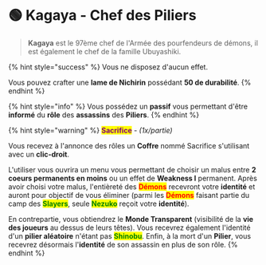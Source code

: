 # 🟢 Kagaya - Chef des Piliers

> **Kagaya** est le 97ème chef de l'Armée des pourfendeurs de démons, il est également le chef de la famille Ubuyashiki.

{% hint style="success" %}
Vous ne disposez d'aucun effet.

Vous pouvez crafter une **lame de Nichirin** possédant **50 de durabilité**.
{% endhint %}

{% hint style="info" %}
Vous possédez un **passif** vous permettant d'être **informé** du **rôle** des **assassins** des **Piliers**.
{% endhint %}

{% hint style="warning" %}
<mark style="color:purple;">**Sacrifice**</mark> - _(1x/partie)_&#x20;

Vous recevez à l'annonce des rôles un **Coffre** nommé Sacrifice s'utilisant avec un **clic-droit**.&#x20;

L'utiliser vous ouvrira un menu vous permettant de choisir un malus entre **2 coeurs permanents en moins** ou un effet de **Weakness I** permanent. Après avoir choisi votre malus, l'entièreté des <mark style="color:red;">**Démons**</mark> recevront votre **identité** et auront pour objectif de vous éliminer (parmi les <mark style="color:red;">**Démons**</mark> faisant partie du camp des <mark style="color:green;">**Slayers**</mark>, seule <mark style="color:green;">**Nezuko**</mark> reçoit votre **identité**).&#x20;

En contrepartie, vous obtiendrez le **Monde Transparent** (visibilité de la **vie des joueurs** au dessus de leurs têtes). Vous recevrez également l'identité d'un **pilier aléatoire** n'étant pas <mark style="color:green;">**Shinobu**</mark>. Enfin, à la mort d'un **Pilier**, vous recevrez désormais l'**identité** de son assassin en plus de son rôle.
{% endhint %}
